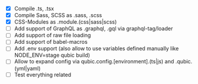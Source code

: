 - [x] Compile .ts, .tsx
- [x] Compile Sass, SCSS as .sass, .scss
- [x] CSS-Modules as .module.(css|sass|scss)
- [ ] Add support of GraphQL as .graphql, .gql via graphql-tag/loader
- [ ] Add support of raw file loading
- [ ] Add support of babel-macros
- [ ] Add .env support (also allow to use variables defined manually like NODE_ENV=stage qubic build)
- [ ] Allow to expand config via qubic.config.[environment].(ts|js) and .qubic.(yml|yaml)
- [ ] Test everything related

